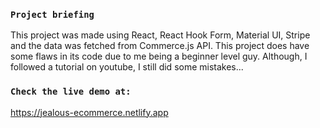 ### `Project briefing`
This project was made using React, React Hook Form, Material UI, Stripe and the data was fetched from Commerce.js API.
This project does have some flaws in its code due to me being a beginner level guy. Although, I followed a tutorial on youtube, I still did some mistakes...


### `Check the live demo at: `
https://jealous-ecommerce.netlify.app 
